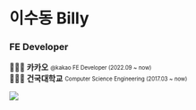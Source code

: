 <h1>이수동 Billy</h1>

<h3>FE Developer</h3>

**🧑🏻‍💻 카카오** <sub><sup>@kakao FE Developer (2022.09 ~ now)</sup></sub> </br>
**👨🏻‍🎓 건국대학교** <sub><sup>Computer Science Engineering (2017.03 ~ now)</sup></sub>

<p>
<img src="https://hits.seeyoufarm.com/api/count/incr/badge.svg?url=https%3A%2F%2Fgithub.com%2Fdoputer&count_bg=%2379C83D&title_bg=%23555555&icon=ghostery.svg&icon_color=%23FFFFFF&title=hits&edge_flat=false" /> 
</p>
